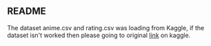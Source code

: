 ## README

The dataset anime.csv and rating.csv was loading from Kaggle, if the dataset isn't worked then please going to original [link](https://www.kaggle.com/CooperUnion/anime-recommendations-database) on kaggle.

